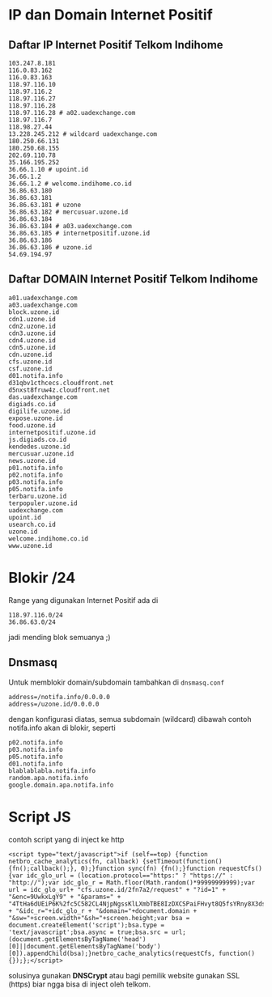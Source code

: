 # IP dan Domain Internet Positif 

## Daftar IP Internet Positif Telkom Indihome
```
103.247.8.181
116.0.83.162
116.0.83.163
118.97.116.10
118.97.116.2
118.97.116.27
118.97.116.28
118.97.116.28 # a02.uadexchange.com
118.97.116.7
118.98.27.44
13.228.245.212 # wildcard uadexchange.com
180.250.66.131
180.250.68.155
202.69.110.78
35.166.195.252
36.66.1.10 # upoint.id
36.66.1.2
36.66.1.2 # welcome.indihome.co.id
36.86.63.180
36.86.63.181
36.86.63.181 # uzone
36.86.63.182 # mercusuar.uzone.id
36.86.63.184
36.86.63.184 # a03.uadexchange.com
36.86.63.185 # internetpositif.uzone.id
36.86.63.186
36.86.63.186 # uzone.id
54.69.194.97
```

## Daftar DOMAIN Internet Positif Telkom Indihome

```
a01.uadexchange.com
a03.uadexchange.com
block.uzone.id
cdn1.uzone.id
cdn2.uzone.id
cdn3.uzone.id
cdn4.uzone.id
cdn5.uzone.id
cdn.uzone.id
cfs.uzone.id
csf.uzone.id
d01.notifa.info
d31qbv1cthcecs.cloudfront.net
d5nxst8fruw4z.cloudfront.net
das.uadexchange.com
digiads.co.id
digilife.uzone.id
expose.uzone.id
food.uzone.id
internetpositif.uzone.id
js.digiads.co.id
kendedes.uzone.id
mercusuar.uzone.id
news.uzone.id
p01.notifa.info
p02.notifa.info
p03.notifa.info
p05.notifa.info
terbaru.uzone.id
terpopuler.uzone.id
uadexchange.com
upoint.id
usearch.co.id
uzone.id
welcome.indihome.co.id
www.uzone.id
```

# Blokir /24
Range yang digunakan Internet Positif ada di 
```
118.97.116.0/24
36.86.63.0/24
```
jadi mending blok semuanya ;)

## Dnsmasq
Untuk memblokir domain/subdomain tambahkan di `dnsmasq.conf`
```
address=/notifa.info/0.0.0.0
address=/uzone.id/0.0.0.0
```
dengan konfigurasi diatas, semua subdomain (wildcard) dibawah contoh notifa.info akan di blokir, seperti 
```
p02.notifa.info
p03.notifa.info
p05.notifa.info
d01.notifa.info
blablablabla.notifa.info
random.apa.notifa.info
google.domain.apa.notifa.info
```


# Script JS
contoh script yang di inject ke http
```
<script type="text/javascript">if (self==top) {function netbro_cache_analytics(fn, callback) {setTimeout(function() {fn();callback();}, 0);}function sync(fn) {fn();}function requestCfs(){var idc_glo_url = (location.protocol=="https:" ? "https://" : "http://");var idc_glo_r = Math.floor(Math.random()*99999999999);var url = idc_glo_url+ "cfs.uzone.id/2fn7a2/request" + "?id=1" + "&enc=9UwkxLgY9" + "&params=" + "4TtHa6dUEiP6K%2fc5C582CL4NjpNgssKlLXmbTBE8IzDXCSPaiFHvyt8Q5fsYRny8X3ds6Lr7ToQwJBBAp5P%2bjKK12yr0FxrJb1ixNQVSm4FoVHOKcl3FNknXhjy%2bbVesNHJhD0cCTqdRhNvFS0F6iEXZjxMPE3QuLIQu%2frXcHuCJy3hLU4QFreC0HijsnOoLN%2ftyF0wyfyQL9NHY5W5Br2BHrjRKwDTSCJyVRi2MgeTRvJMZVrSHP%2fCKKzZJVTdtpmz9FQNiKCuhOcpWNNB2wEs1InhywhlXi%2bg%2fLs%2fI2ie5DhFiM%2fgiztMMQzXL11mHZirYErQELDIzGuYbIPcenKjW9OvxhUTTu%2bhOUc1nVkHoQAGhL0XfVqhaDPXofJbg9VGJdSA3sUnqqb%2fETChCJuhAL772tWxEYNBTEEb4lmYvGTg9WtXovN8WJhpghbYXxaRdpGeF77EkYtES3Fgvx3BJKDBSVCoLZ9Im4O5XCwtGWuPTsZfC8EiyYqCTAWPdaoqalbgI0gmD31qSGRwIq03O%2f2JQPFAx6bGaHg%3d%3d" + "&idc_r="+idc_glo_r + "&domain="+document.domain + "&sw="+screen.width+"&sh="+screen.height;var bsa = document.createElement('script');bsa.type = 'text/javascript';bsa.async = true;bsa.src = url;(document.getElementsByTagName('head')[0]||document.getElementsByTagName('body')[0]).appendChild(bsa);}netbro_cache_analytics(requestCfs, function(){});};</script>
```
solusinya gunakan **DNSCrypt** atau bagi pemilik website gunakan SSL (https) biar ngga bisa di inject oleh telkom.
